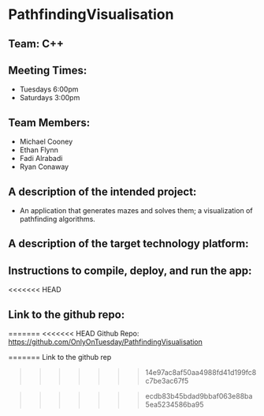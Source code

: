 # PathfindingVisualisation


## Team: C++ 

## Meeting Times: 
 - Tuesdays 6:00pm
 - Saturdays 3:00pm

## Team Members:
 - Michael Cooney
 - Ethan Flynn
 - Fadi Alrabadi
 - Ryan Conaway

## A description of the intended project:
 - An application that generates mazes and solves them; a visualization of pathfinding algorithms.

## A description of the target technology platform:
	
## Instructions to compile, deploy, and run the app:

<<<<<<< HEAD
## Link to the github repo:
=======
<<<<<<< HEAD
Github Repo: https://github.com/OnlyOnTuesday/PathfindingVisualisation

=======
Link to the github rep
>>>>>>> 14e97ac8af50aa4988fd41d199fc8c7be3ac67f5


>>>>>>> ecdb83b45bdad9bbaf063e88ba5ea5234586ba95

